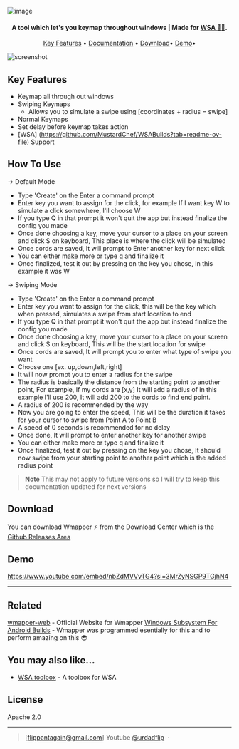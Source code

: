 ![image](https://github.com/FlippantDev/Wmapper/assets/134905706/f6de14a3-7544-4861-94eb-a8adbd60c016)


<h4 align="center">A tool which let's you keymap throughout windows | Made for <a href="https://github.com/MustardChef/WSABuilds?tab=readme-ov-file" target="_blank">WSA 🚀😎</a>.</h4>


<p align="center">
  <a href="#key-features">Key Features</a> •
  <a href="#how-to-use">Documentation</a> •
  <a href="#download">Download</a>•
  <a href="https://www.youtube.com/embed/nbZdMVVyTG4?si=3MrZyNSGP9TGjhN4">Demo</a>•
</p>

![screenshot](https://raw.githubusercontent.com/amitmerchant1990/electron-markdownify/master/app/img/markdownify.gif)

## Key Features

* Keymap all through out windows
* Swiping Keymaps
  - Allows you to simulate a swipe using [coordinates + radius = swipe]
* Normal Keymaps  
* Set delay before keymap takes action
* [WSA] (https://github.com/MustardChef/WSABuilds?tab=readme-ov-file) Support

## How To Use

-> Default Mode
 - Type 'Create' on the Enter a command prompt
 - Enter key you want to assign for the click, for example If I want key W to simulate a click somewhere, I'll choose W
 - If you type Q in that prompt it won't quit the app but instead finalize the config you made
 - Once done choosing a key, move your cursor to a place on your screen and click S on keyboard, This place is where the click will be simulated
 - Once cords are saved, It will prompt to Enter another key for next click
 - You can either make more or type q and finalize it
 - Once finalized, test it out by pressing on the key you chose, In this example it was W

-> Swiping Mode
 - Type 'Create' on the Enter a command prompt
 - Enter key you want to assign for the click, this will be the key which when pressed, simulates a swipe from start location to end
 - If you type Q in that prompt it won't quit the app but instead finalize the config you made
 - Once done choosing a key, move your cursor to a place on your screen and click S on keyboard, This will be the start location for swipe
 - Once cords are saved, It will prompt you to enter what type of swipe you want
 - Choose one [ex. up,down,left,right]
 - It will now prompt you to enter a radius for the swipe
 - The radius is basically the distance from the starting point to another point, For example, If my cords are [x,y] It will add a radius of in this example I'll use 200, It will add 200 to the cords to find end point.
 - A radius of 200 is recommended by the way
 - Now you are going to enter the speed, This will be the duration it takes for your cursor to swipe from Point A to Point B
 - A speed of 0 seconds is recommended for no delay
 - Once done, It will prompt to enter another key for another swipe
 - You can either make more or type q and finalize it
 - Once finalized, test it out by pressing on the key you chose, It should now swipe from your starting point to another point which is the added radius point



> **Note**
> This may not apply to future versions so I will try to keep this documentation updated for next versions


## Download 

You can download Wmapper ⚡ from the Download Center which is the [Github Releases Area](https://github.com/amitmerchant1990/electron-markdownify/releases/tag/v1.2.0)

## Demo

https://www.youtube.com/embed/nbZdMVVyTG4?si=3MrZyNSGP9TGjhN4


---

## Related

[wmapper-web](https://wmapperonline.web.app) - Official Website for Wmapper
[Windows Subsystem For Android Builds](https://github.com/MustardChef/WSABuilds?tab=readme-ov-file) - Wmapper was programmed esentially for this and to perform amazing on this 😎


## You may also like...

- [WSA toolbox]([https://github.com/amitmerchant1990/pomolectron](https://apps.microsoft.com/detail/9PPSP2MKVTGT?hl=da-DK&gl=CN)) - A toolbox for WSA

## License

Apache 2.0

---

> [flippantagain@gmail.com]
> Youtube [@urdadflip](https://www.youtube.com/channel/UCE-ixwTDDLOqRPz3InkWPYw) &nbsp;&middot;&nbsp;

